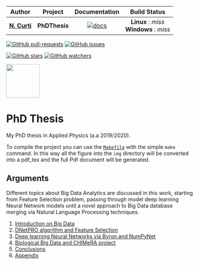 | **Author**   | **Project** | **Documentation**                                                                   | **Build Status**              |
|:------------:|:-----------:|:-----------------------------------------------------------------------------------:|:-----------------------------:|
|   [**N. Curti**](https://github.com/Nico-Curti)   |  **PhDThesis**  | [![docs](https://img.shields.io/badge/documentation-latest-blue.svg?style=plastic)](https://nico-curti.github.io/PhDThesis/) | **Linux** : *miss* <br/> **Windows** : *miss* |

[![GitHub pull-requests](https://img.shields.io/github/issues-pr/Nico-Curti/PhDThesis.svg?style=plastic)](https://github.com/Nico-Curti/PhDThesis/pulls)
[![GitHub issues](https://img.shields.io/github/issues/Nico-Curti/PhDThesis.svg?style=plastic)](https://github.com/Nico-Curti/PhDThesis/issues)

[![GitHub stars](https://img.shields.io/github/stars/Nico-Curti/PhDThesis.svg?label=Stars&style=social)](https://github.com/Nico-Curti/PhDThesis/stargazers)
[![GitHub watchers](https://img.shields.io/github/watchers/Nico-Curti/PhDThesis.svg?label=Watch&style=social)](https://github.com/Nico-Curti/PhDThesis/watchers)

<a href="https://github.com/UniboDIFABiophysics">
<div class="image">
<img src="https://cdn.rawgit.com/physycom/templates/697b327d/logo_unibo.png" width="90" height="90">
</div>
</a>

# PhD Thesis

My PhD thesis in Applied Physics (a.a 2019/2020).

To compile the project you can use the [`Makefile`](https://github.com/Nico-Curti/PhDthesis/blob/master/Makefile) with the simple `make` command.
In this way all the figure into the `img` directory will be converted into a pdf_tex and the full Pdf document will be generated.

## Arguments

Different topics about Big Data Analytics are discussed in this work, starting from Feature Selection problem, passing through model deep learning Neural Network models until a novel approach to Big Data database merging via Natural Language Processing techniques.

1. [Introduction on Big Data]()
2. [DNetPRO algorithm and Feature Selection]()
3. [Deep learning Neural Networks via Byron and NumPyNet]()
4. [Biological Big Data and CHIMeRA project]()
5. [Conclusions]()
6. [Appendix]()
